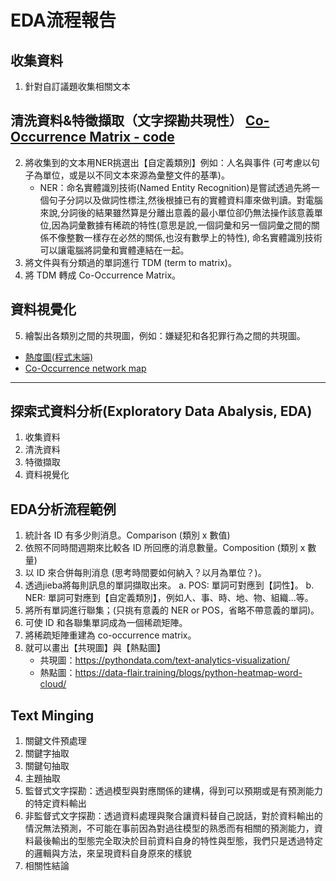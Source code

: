 # EDA流程報告
## 收集資料
1. 針對自訂議題收集相關文本
## 清洗資料&特徵擷取（文字探勘共現性） [Co-Occurrence Matrix - code](https://github.com/tzuhuailin/2019_Fintech_Text_Mining_and_Machine_Learning/blob/master/HW2/Co-Occurrence%20Matrix.ipynb)
2. 將收集到的文本用NER挑選出【自定義類別】例如：人名與事件 (可考慮以句子為單位，或是以不同文本來源為彙整文件的基準)。
   + NER：命名實體識別技術(Named Entity Recognition)是嘗試透過先將一個句子分詞以及做詞性標注,然後根據已有的實體資料庫來做判讀。對電腦來說,分詞後的結果雖然算是分離出意義的最小單位卻仍無法操作該意義單位,因為詞彙數據有稀疏的特性(意思是說,一個詞彙和另一個詞彙之間的關係不像整數一樣存在必然的關係,也沒有數學上的特性), 命名實體識別技術可以讓電腦將詞彙和實體連結在一起。
3. 將文件與有分類過的單詞進行 TDM (term to matrix)。
4. 將 TDM 轉成 Co-Occurrence Matrix。
## 資料視覺化
5. 繪製出各類別之間的共現圖，例如：嫌疑犯和各犯罪行為之間的共現圖。
* [熱度圖(程式末端)](https://github.com/tzuhuailin/2019_Fintech_Text_Mining_and_Machine_Learning/blob/master/HW2/Co-Occurrence%20Matrix.ipynb)
* [Co-Occurrence network map](https://github.com/tzuhuailin/2019_Fintech_Text_Mining_and_Machine_Learning/blob/master/HW2/co-occurrence%20network%20map.png)
----

## 探索式資料分析(Exploratory Data Abalysis, EDA)
1. 收集資料
2. 清洗資料
3. 特徵擷取
4. 資料視覺化

## EDA分析流程範例
1. 統計各 ID 有多少則消息。Comparison (類別 x 數值)
2. 依照不同時間週期來比較各 ID 所回應的消息數量。Composition (類別 x 數量)
3. 以 ID 來合併每則消息 (思考時間要如何納入？以月為單位？)。
4. 透過jieba將每則訊息的單詞擷取出來。
a. POS: 單詞可對應到【詞性】。
b. NER: 單詞可對應到【自定義類別】，例如人、事、時、地、物、組織...等。
5. 將所有單詞進行聯集；(只挑有意義的 NER or POS，省略不帶意義的單詞)。
6. 可使 ID 和各聯集單詞成為一個稀疏矩陣。
7. 將稀疏矩陣重建為 co-occurrence matrix。
8. 就可以畫出【共現圖】與【熱點圖】
   + 共現圖：https://pythondata.com/text-analytics-visualization/
   + 熱點圖：https://data-flair.training/blogs/python-heatmap-word-cloud/

## Text Minging
1. 關鍵文件預處理
2. 關鍵字抽取
3. 關鍵句抽取
4. 主題抽取
5. 監督式文字探勘：透過模型與對應關係的建構，得到可以預期或是有預測能力的特定資料輸出
6. 非監督式文字探勘：透過資料處理與聚合讓資料替自己說話，對於資料輸出的情況無法預測，不可能在事前因為對過往模型的熟悉而有相關的預測能力，資料最後輸出的型態完全取決於目前資料自身的特性與型態，我們只是透過特定的邏輯與方法，來呈現資料自身原來的樣貌
7. 相關性結論
